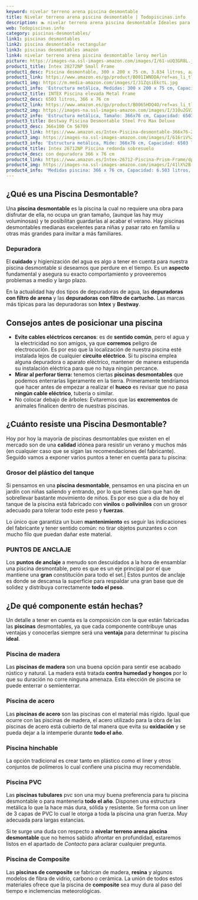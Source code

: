 ```yaml
---
keyword: nivelar terreno arena piscina desmontable
title: Nivelar terreno arena piscina desmontable | Todopiscinas.info
description: 🏊 nivelar terreno arena piscina desmontable Ideales para este verano 2021. Aquí puedes comprar nivelar terreno arena piscina desmontable y comparar con otras similares. No dejes escapar nivelar terreno arena piscina desmontable a un precio realmente tentador.
web: Todopiscinas.info
category: piscinas-desmontables/
link1: piscinas desmontables
link2: piscina desmontable rectangular
link3: piscinas desmontables amazon
link4: nivelar terreno arena piscina desmontable leroy merlin
picture: https://images-na.ssl-images-amazon.com/images/I/61-uUQ3GR8L.jpg
product1_title: Intex 28272NP Small Frame
product1_desc: Piscina desmontable, 300 x 200 x 75 cm, 3.834 litros, azul
product1_link: https://www.amazon.es/gp/product/B001IWNDDA/ref=as_li_tl?ie=UTF8&camp=3638&creative=24630&creativeASIN=B001IWNDDA&linkCode=as2&tag=todopiscinas0e-21&linkId=25b9d647487c889cb6ef56ed63f50ca1
product1_img: https://m.media-amazon.com/images/I/31ZqsiEkctL.jpg
product1_info: 'Estructura metálica, Medidas: 300 x 200 x 75 cm, Capacidad: 3.834 litros, Para 6 personas (+ 6 años), Fácil montaje, Forma rectangular'
product2_title: INTEX Piscina elevada Metal Frame
product2_desc: 6503 litros, 366 x 76 cm
product2_link: https://www.amazon.es/gp/product/B0065HDQ4O/ref=as_li_tl?ie=UTF8&camp=3638&creative=24630&creativeASIN=B0065HDQ4O&linkCode=as2&tag=todopiscinas0e-21&linkId=ed2430e3ba564d3527ee103df33ed7b3
product2_img: https://images-na.ssl-images-amazon.com/images/I/31Ou2GV2SAL.jpg
product2_info: 'Estructura metálica, Tamaño: 366x76 cm, Capacidad: 6503 litros, Forma circular, De 4 a 7 personas (+6 años)'
product3_title: Bestway Piscina Desmontable Steel Pro Max Deluxe
product3_desc: 366x100 Cm 56709
product3_link: https://www.amazon.es/Intex-Piscina-desmontable-366x76-28210NP/dp/B0065HDQ4O?__mk_es_ES=%C3%85M%C3%85%C5%BD%C3%95%C3%91&crid=25UQGV9HG2INI&dchild=1&keywords=piscinas+desmontables&qid=1615854176&sprefix=piscinas+dem%2Caps%2C201&sr=8-5&linkCode=ll1&tag=todopiscinas0e-21&linkId=34f200977c6cbaab1f3f4d9ac0e64755&language=es_ES&ref_=as_li_ss_tl
product3_img: https://images-na.ssl-images-amazon.com/images/I/616riV%2BiY3L.jpg
product3_info: 'Estructura metálica, Mide: 366x76 cm, Capacidad: 6503 litros, De 4 a 7 personas mayores de 6 años, Forma circular, Tecnología Super-Tough'
product4_title: Intex 26712NP Piscina redonda sobresuelo
product4_desc: con depuradora 366 x 76 cm
product4_link: https://www.amazon.es/Intex-26712-Piscina-Prism-Frame/dp/B07FB823GL?__mk_es_ES=%C3%85M%C3%85%C5%BD%C3%95%C3%91&dchild=1&keywords=piscinas+desmontables+con+depuradora&qid=1615936418&sr=8-5&linkCode=ll1&tag=todopiscinas0e-21&linkId=d98699de7830cd471766fa1daa36de34&language=es_ES&ref_=as_li_ss_tl
product4_img: https://images-na.ssl-images-amazon.com/images/I/41lX%2B-YpibL.jpg
product4_info: 'Medidas piscina: 366 x 76 cm, Capacidad: 6.503 litros, Incluye depuradora de cartucha A, Lona resistente triple capa'
---
```



<stats-list :link1=link1 :link2=link2 :link3=link3 :link4=link4 :category=category></stats-list>
## ¿Qué es una Piscina Desmontable?

Una **piscina desmontable** es la piscina la cual no requiere una obra para disfrutar de ella, no ocupa un gran tamaño, (aunque las hay muy voluminosas) y te posibilitan guardarlas al acabar el verano. Hay piscinas desmontables medianas excelentes para niñas y pasar rato en familia u otras más grandes para invitar a más familiares.

<external-banner></external-banner>



### Depuradora

El **cuidado** y higienización del agua es algo a tener en cuenta para nuestra piscina desmontable si deseamos que perdure en el tiempo. Es un **aspecto** fundamental y asegura su exacto comportamiento y proveeremos problemas a medio y largo plazo.

En la actualidad hay dos tipos de depuradoras de agua, las **depuradoras con filtro de arena** y  las **depuradoras** **con filtro de cartucho.** Las marcas más típicas para las depuradoras son **Intex** y **Bestway**.


## Consejos antes de posicionar una piscina



*   **Evite cables eléctricos cercanos**: es de **sentido común**, pero el agua y la electricidad no son amigos, ya que **corremos** peligro de electrocución. Es por eso que la localización de nuestra piscina esté instalada lejos de cualquier **circuito eléctrico**. Si tu piscina emplea alguna depuradora o aparato eléctrico, mantener de manera estupenda su instalación eléctrica para que no haya ningún percance.
*   **Mirar al perforar tierra:** tenemos ciertas **piscinas desmontables** que podemos enterrarlas ligeramente en la tierra. Primeramente tendríamos que hacer antes de empezar a realizar el **hueco** es revisar que no pasa **ningún cable eléctrico**, tubería o similar.
*   No colocar debajo de árboles: Evitaremos que las **excrementos** de animales finalicen dentro de nuestras piscinas.

<brand-panel :title=product1_title :desc=product1_desc :img=product1_img :link=product1_link></brand-panel>


## ¿Cuánto resiste una Piscina Desmontable?

Hoy por hoy la mayoría de piscinas desmontables que existen en el mercado son de una **calidad** idónea para resistir un verano y muchos más (en cualquier caso que se sigan las recomendaciones del fabricante). Seguido vamos a exponer varios puntos a tener en cuenta para tu piscina:


### Grosor del plástico del tanque

Si pensamos en una **piscina desmontable**, pensamos en una piscina en un jardín con niñas saliendo y entrando, por lo que tienes claro que han de sobrellevar bastante movimiento de niños. Es por eso que a día de hoy el tanque de la piscina está fabricado con **vinilos** o **polivinilos** con un grosor adecuado para tolerar todo este peso y **fuerzas**.

Lo único que garantiza un	 buen **mantenimiento** es seguir las indicaciones del fabricante y tener sentido común: no tirar objetos punzantes o con mucho filo que puedan dañar este material.


### PUNTOS DE ANCLAJE

Los **puntos de anclaje** a menudo son descuidados a la hora de ensamblar una piscina desmontable, pero  es que es un eje principal por el que mantiene una **gran** constitución para todo el set.| Estos puntos de anclaje es donde se descansa la superficie para respaldar una gran base que de solidez y distribuya correctamente **todo el peso**.


## ¿De qué componente están hechas?

Un detalle a tener en cuenta es la composición con la que están fabricadas las **piscinas** desmontables, ya que cada componente contribuye unas ventajas y conocerlas siempre será una **ventaja** para determinar tu piscina **ideal**.


### Piscina de madera

Las **piscinas de madera** son una buena opción para sentir ese acabado rústico y natural. La madera está tratada **contra humedad y hongos** por lo que su duración no corre ninguna amenaza. Esta elección de piscina se puede enterrar o semienterrar.


### Piscina de acero

Las **piscinas de acero** son las piscinas con el material más rígido. Igual que ocurre con las piscinas de madera, el acero utilizado para la obra de las piscinas de acero está cubierto de tal manera que evita su **oxidación** y se pueda dejar a la intemperie durante **todo el año**.


### Piscina hinchable

 La opción tradicional es crear tanto en plástico como el liner y otros conjuntos de polímeros lo cual confiere una piscina muy recomendable.


### Piscina  PVC

Las **piscinas tubulares** pvc son una muy buena preferencia para tu piscina desmontable o para mantenerla **todo el año**. Disponen una estructura metálica lo que la hace más dura, sólida y resistente. Se forma con un liner de 3 capas de PVC lo cual le otorga a toda la piscina una gran fuerza. Muy adecuada para largas estancias.

Si te surge una duda con respecto a **nivelar terreno arena piscina desmontable** que no hemos sabido afrontar en profundidad, estaremos listos en el apartado de _Contacto_ para aclarar cualquier pregunta.


### Piscina de Composite

Las **piscinas de composite** se fabrican de madera, **resina** y algunos modelos de fibra de vidrio, carbono o cerámica. La unión de todos estos materiales ofrece que la piscina de **composite** sea muy dura al paso del tiempo e inclemencias meteorológicas.